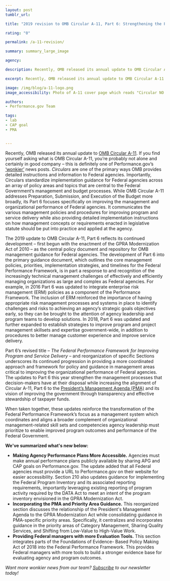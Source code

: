 ```yaml
---
layout: post
tumblr_url:

title: "2019 revision to OMB Circular A-11, Part 6: Strengthening the Policy Framework for Improving Program and Service Delivery"

rating: "0"

permalink: /a-11-revision/

summary: summary_large_image

agency:

description: Recently, OMB released its annual update to OMB Circular A-11. If you find yourself asking what is OMB Circular A-11, you’re probably not alone and certainly in good company – this is definitely one of Performance.gov’s ‘wonkier’ news posts.

excerpt: Recently, OMB released its annual update to OMB Circular A-11. If you find yourself asking what is OMB Circular A-11, you’re probably not alone and certainly in good company – this is definitely one of Performance.gov’s ‘wonkier’ news posts.

image: /img/blog/a-11-logo.png
image_accessibility: Photo of A-11 cover page which reads "Circular NO. A-11, Preparation, Submission, and Execution of the Budget, Executive Office of the President, Office of Management and Budget, June 2019"

authors:
- Performance.gov Team

tags:
- lab
- CAP goal
- PMA


---
```

Recently, OMB released its annual update to [OMB Circular A-11](https://www.whitehouse.gov/wp-content/uploads/2018/06/a11.pdf). If you find yourself asking what is OMB Circular A-11, you’re probably not alone and certainly in good company – this is definitely one of Performance.gov’s [‘wonkier’](https://www.merriam-webster.com/dictionary/wonk) news posts. *Circulars* are one of the primary ways OMB provides detailed instructions and information to Federal agencies. Importantly, Circulars standardize implementation guidance for Federal agencies across an array of policy areas and topics that are central to the Federal Government’s management and budget processes. While OMB Circular A-11 addresses Preparation, Submission, and Execution of the Budget more broadly, its Part 6 focuses specifically on improving the management and organizational performance of Federal agencies. It communicates the various management policies and procedures for improving program and service delivery while also providing detailed implementation instructions on how management concepts or requirements enacted in legislative statute should be put into practice and applied at the agency.

The 2019 update to OMB Circular A-11, Part 6 reflects its continued development – first begun with the enactment of the GPRA Modernization Act of 2010 – as the central policy document and repository for OMB management guidance for Federal agencies. The development of Part 6 into the primary guidance document, which outlines the core management policies, priorities, implementation strategies, and timelines for the Federal Performance Framework, is in part a response to and recognition of the increasingly technical management challenges of effectively and efficiently managing organizations as large and complex as Federal agencies. For example, in 2016 Part 6 was updated to integrate enterprise risk management (ERM) policies as a component of the Performance Framework. The inclusion of ERM reinforced the importance of having appropriate risk management processes and systems in place to identify challenges and risks to achieving an agency’s strategic goals objectives early, so they can be brought to the attention of agency leadership and program teams to develop solutions. In 2018, Part 6 was updated and further expanded to establish strategies to improve program and project management skillsets and expertise government-wide, in addition to procedures to better manage customer experience and improve service delivery.

Part 6’s revised title – *The Federal Performance Framework for Improving Program and Service Delivery* – and reorganization of specific Sections underscores its continued progression in providing a more coordinated approach and framework for policy and guidance in management areas critical to improving the organizational performance of Federal agencies. The updates to Part 6 this year strengthen the management processes that decision-makers have at their disposal while increasing the alignment of Circular A-11, Part 6 to the [President’s Management Agenda (PMA)](https://www.performance.gov/PMA/PMA.html) and its vision of improving the government through transparency and effective stewardship of taxpayer funds.

When taken together, these updates reinforce the transformation of the Federal Performance Framework’s focus as a management system which coordinates and aligns a broader complement of organizational management-related skill sets and competencies agency leadership must prioritize to enable improved program outcomes and performance of the Federal Government.

**We've summarized what's new below:**
- **Making Agency Performance Plans More Accessible.** Agencies  must  make  annual  performance  plans publicly  available  by  sharing APG  and  CAP  goals  on Performance.gov. The update added that all Federal agencies must provide a URL to Performance.gov on their website for easier accessibility. Section 210 also updates guidance for implementing the Federal Program Inventory and its associated reporting requirements, importantly leveraging existing reporting of program activity required by the DATA Act to meet an intent of the program inventory envisioned in the GPRA Modernization Act.
- **Incorporating the PMA and Priority Area Guidance.** This reorganized section discusses the relationship of the President's Management Agenda to the GPRA Modernization Act while consolidating guidance in PMA-specific priority areas. Specifically, it centralizes and incorporates guidance in the priority areas of Category Management, Sharing Quality Services, and Shifting from Low-Value to High-Value Work.
- **Providing Federal managers with more Evaluation Tools.** This section integrates parts of the Foundations of Evidence- Based Policy Making Act of 2018 into the Federal Performance Framework. This provides Federal managers with more tools to build a stronger evidence base for evaluating agency and program outcomes.

*Want more wonkier news from our team? [Subscribe](https://www.performance.gov/#openModal1) to our newsletter today!*
